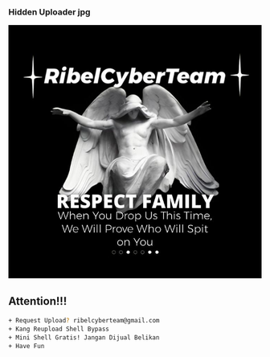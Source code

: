 ### Hidden Uploader jpg

![alt text](https://raw.githubusercontent.com/Mr-7Mind/MiniShell/main/rct.jpg)

## Attention!!!

```bash
+ Request Upload? ribelcyberteam@gmail.com
+ Kang Reupload Shell Bypass
+ Mini Shell Gratis! Jangan Dijual Belikan
+ Have Fun
```
